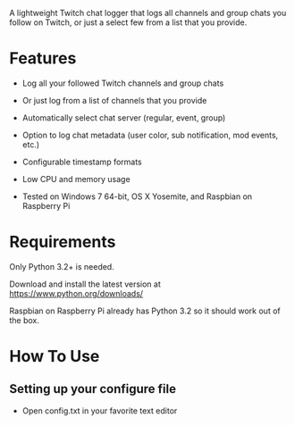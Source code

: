 A lightweight Twitch chat logger that logs all channels and group chats you follow on Twitch, or just a select few from a list that you provide.

# Features

* Log all your followed Twitch channels and group chats

* Or just log from a list of channels that you provide

* Automatically select chat server (regular, event, group)

* Option to log chat metadata (user color, sub notification, mod events, etc.)

* Configurable timestamp formats

* Low CPU and memory usage

* Tested on Windows 7 64-bit, OS X Yosemite, and Raspbian on Raspberry Pi

# Requirements

Only Python 3.2+ is needed.

Download and install the latest version at https://www.python.org/downloads/

Raspbian on Raspberry Pi already has Python 3.2 so it should work out of the box.

# How To Use

## Setting up your configure file

* Open config.txt in your favorite text editor